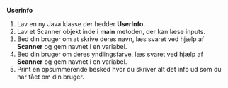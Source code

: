 **Userinfo**

1. Lav en ny Java klasse der hedder **UserInfo.**
2. Lav et Scanner objekt inde i **main** metoden, der kan læse inputs.
3. Bed din bruger om at skrive deres navn, læs svaret ved hjælp af **Scanner** og gem navnet i en variabel.
4. Bed din bruger om deres yndlingsfarve, læs svaret ved hjælp af **Scanner** og gem navnet i en variabel.
5. Print en opsummerende besked hvor du skriver alt det info ud som du har fået om din bruger.